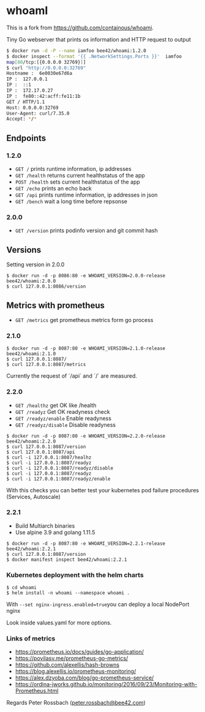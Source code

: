 # whoamI

This is a fork from https://github.com/containous/whoami.

Tiny Go webserver that prints os information and HTTP request to output

```sh
$ docker run -d -P --name iamfoo bee42/whoami:1.2.0
$ docker inspect --format '{{ .NetworkSettings.Ports }}'  iamfoo
map[80/tcp:[{0.0.0.0 32769}]]
$ curl "http://0.0.0.0:32769"
Hostname :  6e0030e67d6a
IP :  127.0.0.1
IP :  ::1
IP :  172.17.0.27
IP :  fe80::42:acff:fe11:1b
GET / HTTP/1.1
Host: 0.0.0.0:32769
User-Agent: curl/7.35.0
Accept: */*
```

## Endpoints

### 1.2.0

* `GET /` prints runtime information, ip addresses
* `GET /health` returns current healthstatus of the app
* `POST /health` sets current healthstatus of the app
* `GET /echo` prints an echo back
* `GET /api` prints runtime information, ip addresses in json
* `GET /bench` wait a long time before repsonse

### 2.0.0

* `GET /version` prints podinfo version and git commit hash

## Versions

Setting version in 2.0.0

```
$ docker run -d -p 8086:80 -e WHOAMI_VERSION=2.0.0-release bee42/whoami:2.0.0
$ curl 127.0.0.1:8086/version
```

## Metrics with prometheus

* `GET /metrics` get prometheus metrics form go process

### 2.1.0

```
$ docker run -d -p 8087:80 -e WHOAMI_VERSION=2.1.0-release bee42/whoami:2.1.0
$ curl 127.0.0.1:8087/
$ curl 127.0.0.1:8087/metrics
```

Currently the request of ´/api´ and ´/´ are measured.

### 2.2.0

* `GET /healthz` get OK like /health
* `GET /readyz` Get OK readyness check
* `GET /readyz/enable` Enable readyness
* `GET /readyz/disable` Disable readyness

```
$ docker run -d -p 8087:80 -e WHOAMI_VERSION=2.2.0-release bee42/whoami:2.2.0
$ curl 127.0.0.1:8087/version
$ curl 127.0.0.1:8087/api
$ curl -i 127.0.0.1:8087/healhz
$ curl -i 127.0.0.1:8087/readyz
$ curl -i 127.0.0.1:8087/readyz/disable
$ curl -i 127.0.0.1:8087/readyz
$ curl -i 127.0.0.1:8087/readyz/enable
```

With this checks you can better test your kubernetes pod
failure procedures (Services, Autoscale)

### 2.2.1

* Build Multiarch binaries
* Use alpine 3.9 and golang 1.11.5

```
$ docker run -d -p 8087:80 -e WHOAMI_VERSION=2.2.1-release bee42/whoami:2.2.1
$ curl 127.0.0.1:8087/version
$ docker manifest inspect bee42/whoami:2.2.1
```

### Kubernetes deployment with the helm charts

```
$ cd whoami
$ helm install -n whoami --namespace whoami .
```

With `--set nginx-ingress.enabled=true`you can deploy a local NodePort nginx

Look inside values.yaml for more options.

### Links of metrics

* https://prometheus.io/docs/guides/go-application/
* https://povilasv.me/prometheus-go-metrics/
* https://github.com/alexellis/hash-browns
* https://blog.alexellis.io/prometheus-monitoring/
* https://alex.dzyoba.com/blog/go-prometheus-service/
* https://ordina-jworks.github.io/monitoring/2016/09/23/Monitoring-with-Prometheus.html

Regards
Peter Rossbach (peter.rossbach@bee42.com)